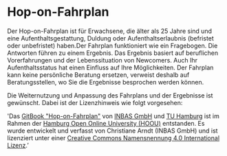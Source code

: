 # Hop-on-Fahrplan

Der Hop-on-Fahrplan ist für Erwachsene, die älter als 25 Jahre sind und eine Aufenthaltsgestattung, Duldung oder Aufenthaltserlaubnis (befristet oder unbefristet) haben.Der Fahrplan funktioniert wie ein Fragebogen. Die Antworten führen zu einem Ergebnis. 
Das Ergebnis basiert auf beruflichen Vorerfahrungen und der Lebenssituation von Newcomers.
Auch Ihr Aufenthaltsstatus hat einen Einfluss auf Ihre Möglichkeiten. 
Der Fahrplan kann keine persönliche Beratung ersetzen, verweist deshalb auf Beratungsstellen, wo Sie die Ergebnisse besprochen werden können.

Die Weiternutzung und Anpassung des Fahrplans und der Ergebnisse ist gewünscht. Dabei ist
der Lizenzhinweis wie folgt vorgesehen:

'Das [GitBook
"Hop-on-Fahrplan"](https://itbh.github.io/hop-on-roadmap-gitbook/) von
[INBAS GmbH](https://www.inbas.com) und [TU Hamburg](https://www.tuhh.de) ist im Rahmen der [Hamburg Open Online
University (HOOU)](http://hoou.de) entstanden. Es wurde entwickelt und
verfasst von Christiane Arndt (INBAS GmbH) und ist lizenziert unter
einer [Creative Commons Namensnennung 4.0 International
Lizenz](http://creativecommons.org/licenses/by/4.0/).’

